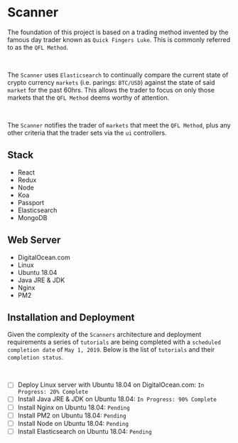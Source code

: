 # Scanner

The foundation of this project is based on a trading method invented by the famous day trader known as `Quick Fingers Luke`. This is commonly referred to as the `QFL Method`. 

<br />

The `Scanner` uses `Elasticsearch` to continually compare the current state of crypto currency `markets` (i.e. parings: `BTC/USD`) against the state of said `market` for the past 60hrs.  This allows the trader to focus on only those markets that the `QFL Method` deems worthy of attention.

<br/>

The `Scanner` notifies the trader of `markets` that meet the `QFL Method`, plus any other criteria that the trader sets via the `ui` controllers.

## Stack

- React
- Redux
- Node
- Koa
- Passport
- Elasticsearch
- MongoDB

## Web Server

- DigitalOcean.com
- Linux
- Ubuntu 18.04
- Java JRE & JDK
- Nginx
- PM2

## Installation and Deployment

Given the complexity of the `Scanners` architecture and deployment requirements a series of `tutorials` are being completed with a `scheduled completion date` of `May 1, 2019`.  Below is the list of `tutorials` and their `completion status`.

<br />


- [ ] Deploy Linux server with Ubuntu 18.04 on DigitalOcean.com: `In Progress: 20% Complete`
- [ ] Install Java JRE & JDK on Ubuntu 18.04: `In Progress: 90% Complete`
- [ ] Install Nginx on Ubuntu 18.04: `Pending`
- [ ] Install PM2 on Ubuntu 18.04: `Pending`
- [ ] Install Node on Ubuntu 18.04: `Pending`
- [ ] Install Elasticsearch on Ubuntu 18.04: `Pending`
